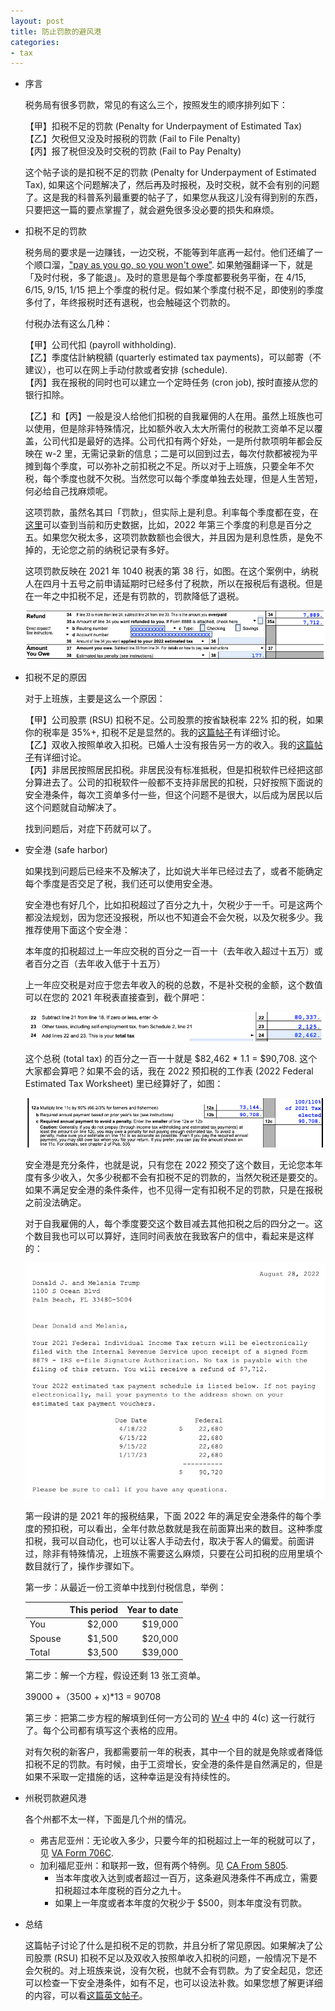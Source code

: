 ```yaml
---
layout: post
title: 防止罚款的避风港
categories:
- tax
---
```


- 序言

  税务局有很多罚款，常见的有这么三个，按照发生的顺序排列如下：

  【甲】扣税不足的罚款 (Penalty for Underpayment of Estimated Tax)  
  【乙】欠税但又没及时报税的罚款 (Fail to File Penalty)  
  【丙】报了税但没及时交税的罚款 (Fail to Pay Penalty)  

  这个帖子谈的是扣税不足的罚款 (Penalty for Underpayment of Estimated Tax), 如果这个问题解决了，然后再及时报税，及时交税，就不会有别的问题了。这是我的科普系列最重要的帖子了，如果您从我这儿没有得到别的东西，只要把这一篇的要点掌握了，就会避免很多没必要的损失和麻烦。

- 扣税不足的罚款

  税务局的要求是一边赚钱，一边交税，不能等到年底再一起付。他们还编了一个顺口溜，["pay as you go, so you won't owe"][go]. 如果勉强翻译一下，就是「及时付税，多了能退」。及时的意思是每个季度都要税务平衡，在 4/15, 6/15, 9/15, 1/15 把上个季度的税付足。假如某个季度付税不足，即使别的季度多付了，年终报税时还有退税，也会触碰这个罚款的。

  付税办法有这么几种：

  【甲】公司代扣 (payroll withholding).  
  【乙】季度估計納稅額 (quarterly estimated tax payments)，可以邮寄（不建议），也可以在网上手动付款或者安排 (schedule).  
  【丙】我在报税的同时也可以建立一个定時任务 (cron job), 按时直接从您的银行扣除。  

  【乙】和【丙】一般是没人给他们扣税的自我雇佣的人在用。虽然上班族也可以使用，但是除非特殊情况，比如额外收入太大所需付的税款工资单不足以覆盖，公司代扣是最好的选择。公司代扣有两个好处，一是所付款项明年都会反映在 w-2 里，无需记录新的信息；二是可以回到过去，每次付款都被视为平摊到每个季度，可以弥补之前扣税之不足。所以对于上班族，只要全年不欠税，每个季度也就不欠税。当然您可以每个季度单独去处理，但是人生苦短，何必给自己找麻烦呢。

  这项罚款，虽然名其曰「罚款」，但实际上是利息。利率每个季度都在变，在[这里][interest]可以查到当前和历史数据，比如，2022 年第三个季度的利息是百分之五。如果您欠税太多，这项罚款数额也会很大，并且因为是利息性质，是免不掉的，无论您之前的纳税记录有多好。

  这项罚款反映在 2021 年 1040 税表的第 38 行，如图。在这个案例中，纳税人在四月十五号之前申请延期时已经多付了税款，所以在报税后有退税。但是在一年之中扣税不足，还是有罚款的，罚款降低了退税。

  <img src="/assets/images/20220827-es-penalty.png"/>

- 扣税不足的原因

  对于上班族，主要是这么一个原因：

  【甲】公司股票 (RSU) 扣税不足。公司股票的按省缺税率 22% 扣的税，如果你的税率是 35%+, 扣税不足是显然的。我的[这篇帖子][rsu]有详细讨论。  
  【乙】双收入按照单收入扣税。已婚人士没有报告另一方的收入。我的[这篇帖子][mfs]有详细讨论。  
  【丙】非居民按照居民扣税。非居民没有标准抵税，但是扣税软件已经把这部分算进去了。公司的扣税软件一般都不支持非居民的扣税，只好按照下面说的安全港条件，每次工资单多付一些，但这个问题不是很大，以后成为居民以后这个问题就自动解决了。

  找到问题后，对症下药就可以了。

- 安全港 (safe harbor)

  如果找到问题后已经来不及解决了，比如说大半年已经过去了，或者不能确定每个季度是否交足了税，我们还可以使用安全港。

  安全港也有好几个，比如扣税超过了百分之九十，欠税少于一千。可是这两个都没法规划，因为您还没报税，所以也不知道会不会欠税，以及欠税多少。我推荐使用下面这个安全港：

    本年度的扣税超过上一年应交税的百分之一百一十（去年收入超过十五万）或者百分之百（去年收入低于十五万）

  上一年应交税是对应于您去年收入的税的总数，不是补交税的金额，这个数值可以在您的 2021 年税表直接查到，截个屏吧：

  <img src="/assets/images/20220827-total-tax.png"/>

  这个总税 (total tax) 的百分之一百一十就是 $82,462 * 1.1 = $90,708. 这个大家都会算吧？如果不会的话，我在 2022 预扣税的工作表 (2022 Federal Estimated Tax Worksheet) 里已经算好了，如图：

  <img src="/assets/images/20220827-safe-harbor.png"/>

  安全港是充分条件，也就是说，只有您在 2022 预交了这个数目，无论您本年度有多少收入，欠多少税都不会有扣税不足的罚款的，当然欠税还是要交的。如果不满足安全港的条件条件，也不见得一定有扣税不足的罚款，只是在报税之前没法确定。

  对于自我雇佣的人，每个季度要交这个数目减去其他扣税之后的四分之一。这个数目我也可以可以算好，连同时间表放在我致客户的信中，看起来是这样的：

  <img src="/assets/images/20220827-letter.png"/>

  第一段讲的是 2021 年的报税结果，下面 2022 年的满足安全港条件的每个季度的预扣税，可以看出，全年付款总数就是我在前面算出来的数目。这种季度扣税，我可以自动化，也可以让客人手动去付，取决于客人的偏爱。前面讲过，除非有特殊情况，上班族不需要这么麻烦，只要在公司扣税的应用里填个数目就行了，操作步骤如下。
  
  第一步：从最近一份工资单中找到付税信息，举例：

  |           | This period  |  Year to date |
  |:----------|-------------:|------:|
  | You       |  $2,000      | $19,000 |
  | Spouse    |  $1,500      | $20,000 |
  | Total     |  $3,500      | $39,000 |

  第二步：解一个方程，假设还剩 13 张工资单。

    39000 +（3500 + x)*13 = 90708

  第三步：把第二步方程的解填到任何一方公司的 [W-4][w4] 中的 4(c\) 这一行就行了。每个公司都有填写这个表格的应用。

  对有欠税的新客户，我都需要前一年的税表，其中一个目的就是免除或者降低扣税不足的罚款。有时候，由于工资增长，安全港的条件是自然满足的，但是如果不采取一定措施的话，这种幸运是没有持续性的。

- 州税罚款避风港

  各个州都不太一样，下面是几个州的情况。

  - 弗吉尼亚州：无论收入多少，只要今年的扣税超过上一年的税就可以了，见 [VA Form 706C][va760c].
  - 加利福尼亚州：和联邦一致，但有两个特例。见 [CA From 5805][ca5805].
    - 当本年度收入达到或者超过一百万，这条避风港条件不再成立，需要扣税超过本年度税的百分之九十。
    - 如果上一年度或者本年度的欠税少于 $500，则本年度没有罚款。

- 总结

  这篇帖子讨论了什么是扣税不足的罚款，并且分析了常见原因。如果解决了公司股票 (RSU) 扣税不足以及双收入按照单收入扣税的问题，一般情况下是不会欠税的。对上班族来说，没有欠税，也就不会有罚款。为了安全起见，您还可以检查一下安全港条件，如有不足，也可以设法补救。如果您想了解更详细的内容，可以看[这篇英文帖子][penalty]。

[go]: https://www.irs.gov/payments/pay-as-you-go-so-you-wont-owe-a-guide-to-withholding-estimated-taxes-and-ways-to-avoid-the-estimated-tax-penalty
[w4]: https://www.irs.gov/pub/irs-pdf/fw4.pdf
[interest]: https://www.dol.gov/agencies/ebsa/employers-and-advisers/plan-administration-and-compliance/correction-programs/vfcp/table-of-underpayment-rates
[penalty]: https://taxandlife.com/cat/tax/math/2018/07/21/irs-estimated-payment-penalty.html
[rsu]: https://taxandlife.com/cat/tax/2022/07/16/rsu-tax.html
[mfs]: https://taxandlife.com/cat/tax/2022/08/27/separate-or-joint.html
[va760c]: https://www.tax.virginia.gov/sites/default/files/taxforms/individual-income-tax/2022/760c-2022.pdf
[ca5805]: https://www.ftb.ca.gov/forms/2022/2022-5805.pdf
